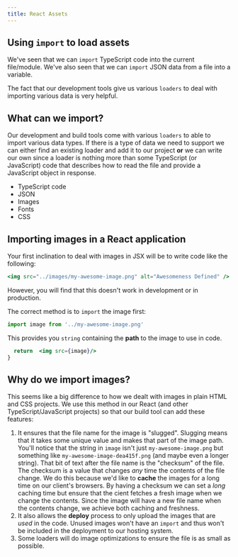 ```yaml
---
title: React Assets
---
```


## Using `import` to load assets

We've seen that we can `import` TypeScript code into the current file/module.
We've also seen that we can `import` JSON data from a file into a variable.

The fact that our development tools give us various `loaders` to deal with
importing various data is very helpful.

## What can we import?

Our development and build tools come with various `loaders` to able to import
various data types. If there is a type of data we need to support we can either
find an existing loader and add it to our project **or** we can write our own
since a loader is nothing more than some TypeScript (or JavaScript) code that
describes how to read the file and provide a JavaScript object in response.

- TypeScript code
- JSON
- Images
- Fonts
- CSS

## Importing images in a React application

Your first inclination to deal with images in JSX will be to write code like the
following:

```jsx
<img src="../images/my-awesome-image.png" alt="Awesomeness Defined" />
```

However, you will find that this doesn't work in development or in production.

The correct method is to `import` the image first:

```javascript
import image from '../my-awesome-image.png'
```

This provides you `string` containing the **path** to the image to use in code.

```jsx
  return  <img src={image}/>
}
```

## Why do we import images?

This seems like a big difference to how we dealt with images in plain HTML and
CSS projects. We use this method in our React (and other TypeScript/JavaScript
projects) so that our build tool can add these features:

1. It ensures that the file name for the image is "slugged". Slugging means that
   it takes some unique value and makes that part of the image path. You'll
   notice that the string in `image` isn't just `my-awesome-image.png` but
   something like `my-awesome-image-dea415f.png` (and maybe even a longer
   string). That bit of text after the file name is the "checksum" of the file.
   The checksum is a value that changes _any_ time the contents of the file
   change. We do this because we'd like to **cache** the images for a long time
   on our client's browsers. By having a checksum we can set a _long_ caching
   time but ensure that the cient fetches a fresh image when we change the
   contents. Since the image will have a new file name when the contents change,
   we achieve both caching and freshness.
2. It also allows the **deploy** process to only upload the images that are
   _used_ in the code. Unused images won't have an `import` and thus won't be
   included in the deployment to our hosting system.
3. Some loaders will do image optimizations to ensure the file is as small as
   possible.

